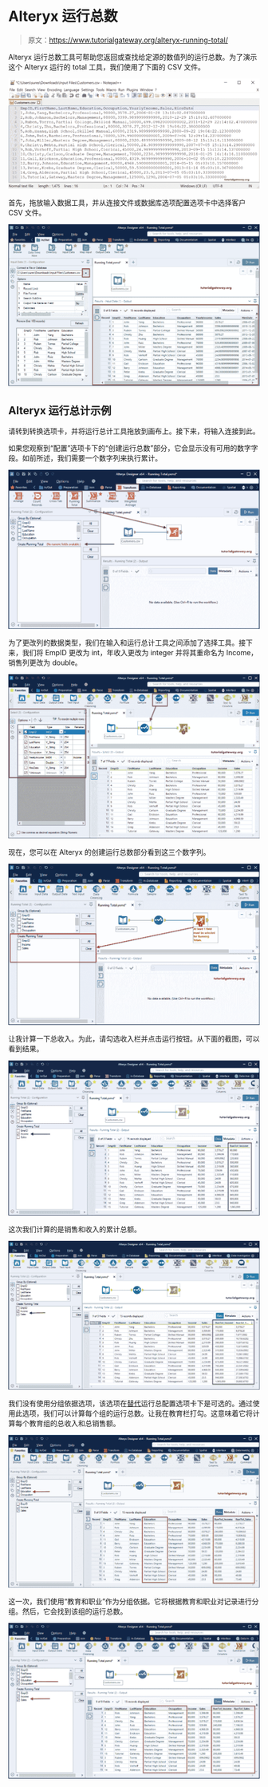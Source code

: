 # Alteryx 运行总数

> 原文：<https://www.tutorialgateway.org/alteryx-running-total/>

Alteryx 运行总数工具可帮助您返回或查找给定源的数值列的运行总数。为了演示这个 Alteryx 运行的 total 工具，我们使用了下面的 CSV 文件。

![Find Running Total 0](img/db981729a0f36caddb4557953757830c.png)

首先，拖放输入数据工具，并从连接文件或数据库选项配置选项卡中选择客户 CSV 文件。

![Calculate Running Total 1](img/17ca50b349789cc260b0e13de41d6938.png)

## Alteryx 运行总计示例

请转到转换选项卡，并将运行总计工具拖放到画布上。接下来，将输入连接到此。

如果您观察到“配置”选项卡下的“创建运行总数”部分，它会显示没有可用的数字字段。如前所述，我们需要一个数字列来执行累计。

![Alteryx Running Total 2](img/0cfbbdde4d32fab50fddefe030c9aaab.png)

为了更改列的数据类型，我们在输入和运行总计工具之间添加了选择工具。接下来，我们将 EmpID 更改为 int，年收入更改为 integer 并将其重命名为 Income，销售列更改为 double。

![Alteryx Running Total 3](img/f3c90a8e708afed7aed849d3400eff6e.png)

现在，您可以在 Alteryx 的创建运行总数部分看到这三个数字列。

![Alteryx Running Total 4](img/5eb5b559f162802dee3dfb5e38b4b513.png)

让我计算一下总收入。为此，请勾选收入栏并点击运行按钮。从下面的截图，可以看到结果。

![Alteryx Running Total 5](img/c1d60ed37fb06bb574ca6445c910368b.png)

这次我们计算的是销售和收入的累计总额。

![Running Total 6](img/d442c1f7116107311555358035ea4c28.png)

我们没有使用分组依据选项，该选项在[替代](https://www.tutorialgateway.org/alteryx-tutorial/)运行总配置选项卡下是可选的。通过使用此选项，我们可以计算每个组的运行总数。让我在教育栏打勾。这意味着它将计算每个教育组的总收入和总销售额。

![Alteryx Running Total 7](img/f1c1d8ecb3fee449aaf32f3dcb11237d.png)

这一次，我们使用“教育和职业”作为分组依据。它将根据教育和职业对记录进行分组。然后，它会找到该组的运行总数。

![Alteryx Running Total 8](img/4e8639df8e8a70fc101f7a459f39b642.png)